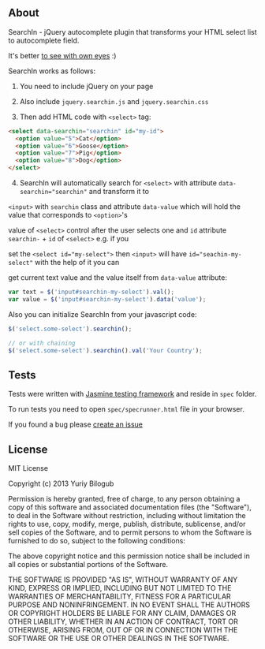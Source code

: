 About
----
SearchIn - jQuery autocomplete plugin that transforms your HTML select list to autocomplete field.

It's better [to see with own eyes](http://belogub.github.com/searchin/) :)

SearchIn works as follows:

1. You need to include jQuery on your page

2. Also include `jquery.searchin.js` and `jquery.searchin.css`

3. Then add HTML code with `<select>` tag:


``` html
<select data-searchin="searchin" id="my-id">
  <option value="5">Cat</option>
  <option value="6">Goose</option>
  <option value="7">Pig</option>
  <option value="8">Dog</option>
</select>
```

4. SearchIn will automatically search for `<select>` with attribute `data-searchin="searchin"` and transform it to

`<input>` with `searchin` class and attribute `data-value` which will hold the value that corresponds to `<option>`'s

value of `<select>` control after the user selects one and `id` attribute `searchin-` + `id` of `<select>` e.g. if you

set the `<select id="my-select">` then `<input>` will have `id="seachin-my-select"` with the help of it you can

get current text value and the value itself from `data-value` attribute:

``` javascript
var text = $('input#searchin-my-select').val();
var value = $('input#searchin-my-select').data('value');
```
Also you can initialize SearchIn from your javascript code:

``` javascript
$('select.some-select').searchin();

// or with chaining
$('select.some-select').searchin().val('Your Country');
```

Tests
-----
Tests were written with [Jasmine testing framework](http://pivotal.github.com/jasmine/) and reside in `spec` folder.

To run tests you need to open `spec/specrunner.html` file in your browser.

If you found a bug please [create an issue](https://github.com/belogub/searchin/issues/new)

License
-----
MIT License

Copyright (c) 2013 Yuriy Bilogub

Permission is hereby granted, free of charge, to any person obtaining
a copy of this software and associated documentation files (the
"Software"), to deal in the Software without restriction, including
without limitation the rights to use, copy, modify, merge, publish,
distribute, sublicense, and/or sell copies of the Software, and to
permit persons to whom the Software is furnished to do so, subject to
the following conditions:

The above copyright notice and this permission notice shall be
included in all copies or substantial portions of the Software.

THE SOFTWARE IS PROVIDED "AS IS", WITHOUT WARRANTY OF ANY KIND,
EXPRESS OR IMPLIED, INCLUDING BUT NOT LIMITED TO THE WARRANTIES OF
MERCHANTABILITY, FITNESS FOR A PARTICULAR PURPOSE AND
NONINFRINGEMENT. IN NO EVENT SHALL THE AUTHORS OR COPYRIGHT HOLDERS BE
LIABLE FOR ANY CLAIM, DAMAGES OR OTHER LIABILITY, WHETHER IN AN ACTION
OF CONTRACT, TORT OR OTHERWISE, ARISING FROM, OUT OF OR IN CONNECTION
WITH THE SOFTWARE OR THE USE OR OTHER DEALINGS IN THE SOFTWARE.
